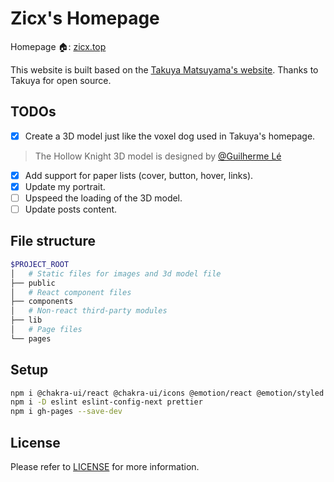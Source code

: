 # Zicx's Homepage

Homepage 🏠: [zicx.top](https://zicx.top)

This website is built based on the <a href='https://www.craftz.dog/' target='_blank'>Takuya Matsuyama's website</a>. Thanks to Takuya for open source.

## TODOs

- [x] Create a 3D model just like the voxel dog used in Takuya's homepage.
> The Hollow Knight 3D model is designed by [@Guilherme Lé](https://sketchfab.com/3d-models/hollow-knight-fanart-aee54b0967114f4699ba25a77d467eac)
- [x] Add support for paper lists (cover, button, hover, links).
- [x] Update my portrait.
- [ ] Upspeed the loading of the 3D model.
- [ ] Update posts content.

## File structure

```bash
$PROJECT_ROOT
│   # Static files for images and 3d model file
├── public
│   # React component files
├── components
│   # Non-react third-party modules
├── lib
│   # Page files
└── pages
```

## Setup

```bash
npm i @chakra-ui/react @chakra-ui/icons @emotion/react @emotion/styled framer-motion next react react-dom
npm i -D eslint eslint-config-next prettier
npm i gh-pages --save-dev
```

## License

Please refer to [LICENSE](./LICENSE) for more information.
